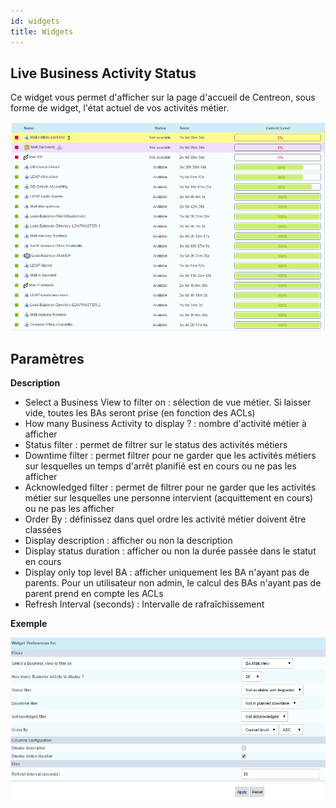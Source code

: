 ```yaml
---
id: widgets
title: Widgets
---
```


## Live Business Activity Status

Ce widget vous permet d'afficher sur la page d'accueil de Centreon, sous
forme de widget, l'état actuel de vos activités métier.

![image](../assets/service-mapping/widget_bam-ba-listing.png)

## Paramètres

**Description**

-   Select a Business View to filter on : sélection de vue métier. Si
    laisser vide, toutes les BAs seront prise (en fonction des ACLs)
-   How many Business Activity to display ? : nombre d'activité métier à
    afficher
-   Status filter : permet de filtrer sur le status des activités métiers
-   Downtime filter : permet filtrer pour ne garder que les activités
    métiers sur lesquelles un temps d'arrêt planifié est en cours ou ne
    pas les afficher
-   Acknowledged filter : permet de filtrer pour ne garder que les
    activités métier sur lesquelles une personne intervient
    (acquittement en cours) ou ne pas les afficher
-   Order By : définissez dans quel ordre les activité métier doivent
    être classées
-   Display description : afficher ou non la description
-   Display status duration : afficher ou non la durée passée dans le
    statut en cours
-   Display only top level BA : afficher uniquement les BA n'ayant pas
    de parents. Pour un utilisateur non admin, le calcul des BAs n'ayant
    pas de parent prend en compte les ACLs
-   Refresh Interval (seconds) : Intervalle de rafraîchissement

**Exemple**

![image](../assets/service-mapping/widget_bam-ba-listing_param.png)
